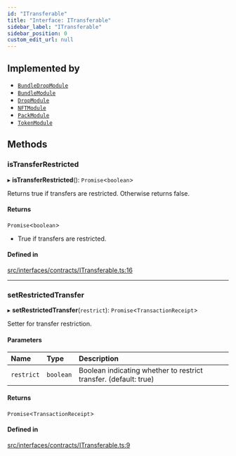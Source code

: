 ```yaml
---
id: "ITransferable"
title: "Interface: ITransferable"
sidebar_label: "ITransferable"
sidebar_position: 0
custom_edit_url: null
---
```


## Implemented by

- [`BundleDropModule`](../classes/BundleDropModule)
- [`BundleModule`](../classes/BundleModule)
- [`DropModule`](../classes/DropModule)
- [`NFTModule`](../classes/NFTModule)
- [`PackModule`](../classes/PackModule)
- [`TokenModule`](../classes/TokenModule)

## Methods

### isTransferRestricted

▸ **isTransferRestricted**(): `Promise`<`boolean`\>

Returns true if transfers are restricted. Otherwise returns false.

#### Returns

`Promise`<`boolean`\>

- True if transfers are restricted.

#### Defined in

[src/interfaces/contracts/ITransferable.ts:16](https://github.com/PrasoonPratham/nftlabs-sdk-ts/blob/ff1ad69/src/interfaces/contracts/ITransferable.ts#L16)

___

### setRestrictedTransfer

▸ **setRestrictedTransfer**(`restrict`): `Promise`<`TransactionReceipt`\>

Setter for transfer restriction.

#### Parameters

| Name | Type | Description |
| :------ | :------ | :------ |
| `restrict` | `boolean` | Boolean indicating whether to restrict transfer. (default: true) |

#### Returns

`Promise`<`TransactionReceipt`\>

#### Defined in

[src/interfaces/contracts/ITransferable.ts:9](https://github.com/PrasoonPratham/nftlabs-sdk-ts/blob/ff1ad69/src/interfaces/contracts/ITransferable.ts#L9)
